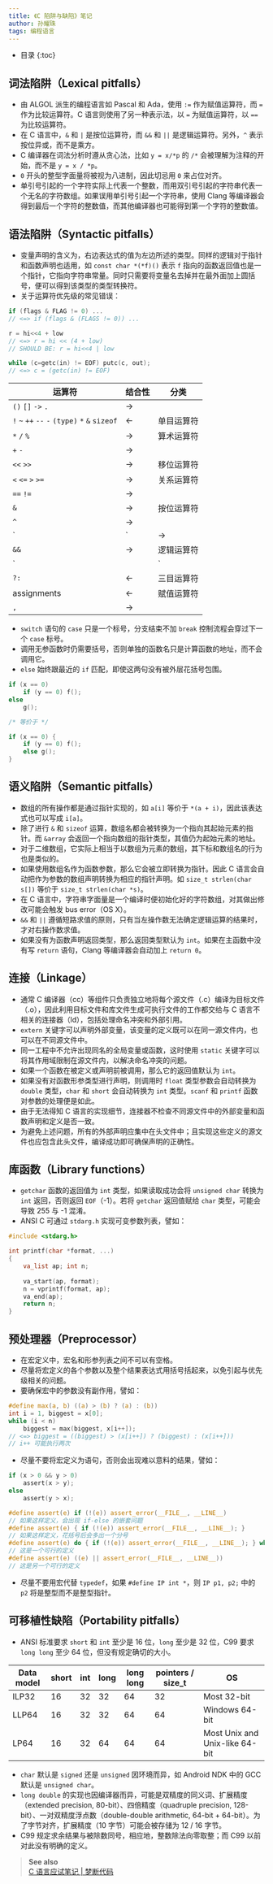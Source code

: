 ```yaml
---
title: 《C 陷阱与缺陷》笔记
author: 孙耀珠
tags: 编程语言
---
```


* 目录
{:toc}

## 词法陷阱（Lexical pitfalls）

- 由 ALGOL 派生的编程语言如 Pascal 和 Ada，使用 `:=` 作为赋值运算符，而 `=` 作为比较运算符。C 语言则使用了另一种表示法，以 `=` 为赋值运算符，以 `==` 为比较运算符。
- 在 C 语言中，`&` 和 `|` 是按位运算符，而 `&&` 和 `||` 是逻辑运算符。另外，`^` 表示按位异或，而不是乘方。
- C 编译器在词法分析时遵从贪心法，比如 `y = x/*p` 的 `/*` 会被理解为注释的开始，而不是 `y = x / *p`。
- `0` 开头的整型字面量将被视为八进制，因此切忌用 `0` 来占位对齐。
- 单引号引起的一个字符实际上代表一个整数，而用双引号引起的字符串代表一个无名的字符数组。如果误用单引号引起一个字符串，使用 Clang 等编译器会得到最后一个字符的整数值，而其他编译器也可能得到第一个字符的整数值。

<!--more-->

## 语法陷阱（Syntactic pitfalls）

- 变量声明的含义为，右边表达式的值为左边所述的类型。同样的逻辑对于指针和函数声明也适用，如 `const char *(*f)()` 表示 `f` 指向的函数返回值也是一个指针，它指向字符串常量。同时只需要将变量名去掉并在最外面加上圆括号，便可以得到该类型的类型转换符。
- 关于运算符优先级的常见错误：

```c
if (flags & FLAG != 0) ...
// <=> if (flags & (FLAGS != 0)) ...

r = hi<<4 + low
// <=> r = hi << (4 + low)
// SHOULD BE: r = hi<<4 | low

while (c=getc(in) != EOF) putc(c, out);
// <=> c = (getc(in) != EOF)
```

| 运算符                                      | 结合性  | 分类    |
| ---------------------------------------- | ---- | ----- |
| `()` `[]` `->` `.`                       | →    |       |
| `!` `~` `++` `--` `-` `(type)` `*` `&` `sizeof` | ←    | 单目运算符 |
| `*` `/` `%`                              | →    | 算术运算符 |
| `+` `-`                                  | →    |       |
| `<<` `>>`                                | →    | 移位运算符 |
| `<` `<=` `>` `>=`                        | →    | 关系运算符 |
| `==` `!=`                                | →    |       |
| `&`                                      | →    | 按位运算符 |
| `^`                                      | →    |       |
| `|`                                      | →    |       |
| `&&`                                     | →    | 逻辑运算符 |
| `||`                                     | →    |       |
| `?:`                                     | ←    | 三目运算符 |
| assignments                              | ←    | 赋值运算符 |
| `,`                                      | →    |       |

- `switch` 语句的 `case` 只是一个标号，分支结束不加 `break` 控制流程会穿过下一个 `case` 标号。
- 调用无参函数时仍需要括号，否则单独的函数名只是计算函数的地址，而不会调用它。
- `else` 始终跟最近的 `if` 匹配，即使这两句没有被外层花括号包围。

```c
if (x == 0)
    if (y == 0) f();
else
    g();

/* 等价于 */

if (x == 0) {
    if (y == 0) f();
    else g();
}
```

## 语义陷阱（Semantic pitfalls）

- 数组的所有操作都是通过指针实现的，如 `a[i]` 等价于 `*(a + i)`，因此该表达式也可以写成 `i[a]`。
- 除了进行 `&` 和 `sizeof` 运算，数组名都会被转换为一个指向其起始元素的指针。而 `&array` 会返回一个指向数组的指针类型，其值仍为起始元素的地址。
- 对于二维数组，它实际上相当于以数组为元素的数组，其下标和数组名的行为也是类似的。
- 如果使用数组名作为函数参数，那么它会被立即转换为指针。因此 C 语言会自动把作为参数的数组声明转换为相应的指针声明。如 `size_t strlen(char s[])` 等价于 `size_t strlen(char *s)`。
- 在 C 语言中，字符串字面量是一个编译时便初始化好的字符数组，对其做出修改可能会触发 bus error（OS X）。
- `&&` 和 `||` 遵循短路求值的原则，只有当左操作数无法确定逻辑运算的结果时，才对右操作数求值。
- 如果没有为函数声明返回类型，那么返回类型默认为 `int`。如果在主函数中没有写 `return` 语句，Clang 等编译器会自动加上 `return 0`。

## 连接（Linkage）

- 通常 C 编译器（cc）等组件只负责独立地将每个源文件（.c）编译为目标文件（.o），因此利用目标文件和库文件生成可执行文件的工作都交给与 C 语言不相关的连接器（ld），包括处理命名冲突和外部引用。
- `extern` 关键字可以声明外部变量，该变量的定义既可以在同一源文件内，也可以在不同源文件中。
- 同一工程中不允许出现同名的全局变量或函数，这时使用 `static` 关键字可以将其作用域限制在源文件内，以解决命名冲突的问题。
- 如果一个函数在被定义或声明前被调用，那么它的返回值默认为 `int`。
- 如果没有对函数形参类型进行声明，则调用时 `float` 类型参数会自动转换为 `double` 类型，`char` 和 `short` 会自动转换为 `int` 类型。`scanf` 和 `printf` 函数对参数的处理便是如此。
- 由于无法得知 C 语言的实现细节，连接器不检查不同源文件中的外部变量和函数声明和定义是否一致。
- 为避免上述问题，所有的外部声明应集中在头文件中；且实现这些定义的源文件也应包含此头文件，编译成功即可确保声明的正确性。

## 库函数（Library functions）

- `getchar` 函数的返回值为 `int` 类型，如果读取成功会将 `unsigned char` 转换为 `int` 返回，否则返回 `EOF`（-1）。若将 `getchar` 返回值赋给 `char` 类型，可能会导致 255 与 -1 混淆。
- ANSI C 可通过 `stdarg.h` 实现可变参数列表，譬如：

```c
#include <stdarg.h>

int printf(char *format, ...)
{
    va_list ap; int n;
    
    va_start(ap, format);
    n = vprintf(format, ap);
    va_end(ap);
    return n;
}
```

## 预处理器（Preprocessor）

- 在宏定义中，宏名和形参列表之间不可以有空格。
- 尽量将宏定义的各个参数以及整个结果表达式用括号括起来，以免引起与优先级相关的问题。
- 要确保宏中的参数没有副作用，譬如：

```c
#define max(a, b) ((a) > (b) ? (a) : (b))
int i = 1, biggest = x[0];
while (i < n)
    biggest = max(biggest, x[i++]);
// <=> biggest = ((biggest) > (x[i++]) ? (biggest) : (x[i++]))
// i++ 可能执行两次
```

- 尽量不要将宏定义为语句，否则会出现难以意料的结果，譬如：

```c
if (x > 0 && y > 0)
    assert(x > y);
else
    assert(y > x);

#define assert(e) if (!(e)) assert_error(__FILE__, __LINE__)
// 如果这样定义，会出现 if-else 的嵌套问题
#define assert(e) { if (!(e)) assert_error(__FILE__, __LINE__); }
// 如果这样定义，花括号后会多出一个分号
#define assert(e) do { if (!(e)) assert_error(__FILE__, __LINE__); } while (0)
// 这是一个可行的定义
#define assert(e) ((e) || assert_error(__FILE__, __LINE__))
// 这是另一个可行的定义
```

- 尽量不要用宏代替 `typedef`，如果 `#define IP int *`，则 `IP p1, p2;` 中的 `p2` 将是整型而不是整型指针。

## 可移植性缺陷（Portability pitfalls）

- ANSI 标准要求 `short` 和 `int` 至少是 16 位，`long` 至少是 32 位，C99 要求 `long long` 至少 64 位，但没有规定确切的大小。

| Data model | short | int  | long | long long | pointers / size_t | OS                             |
| ---------- | ----- | ---- | ---- | --------- | ----------------- | ------------------------------ |
| ILP32      | 16    | 32   | 32   | 64        | 32                | Most 32-bit                    |
| LLP64      | 16    | 32   | 32   | 64        | 64                | Windows 64-bit                 |
| LP64       | 16    | 32   | 64   | 64        | 64                | Most Unix and Unix-like 64-bit |

- `char` 默认是 `signed` 还是 `unsigned` 因环境而异，如 Android NDK 中的 GCC 默认是 `unsigned char`。
- `long double` 的实现也因编译器而异，可能是双精度的同义词、扩展精度（extended precision, 80-bit）、四倍精度（quadruple precision, 128-bit）、一对双精度浮点数（double-double arithmetic, 64-bit + 64-bit）。为了字节对齐，扩展精度（10 字节）可能会被存储为 12 / 16 字节。
- C99 规定求余结果与被除数同号，相应地，整数除法向零取整；而 C99 以前对此没有明确的定义。

> **See also**  
> [C 语言应试笔记 | 梦断代码](http://blog.zhanghai.me/c-exam-notes/)
